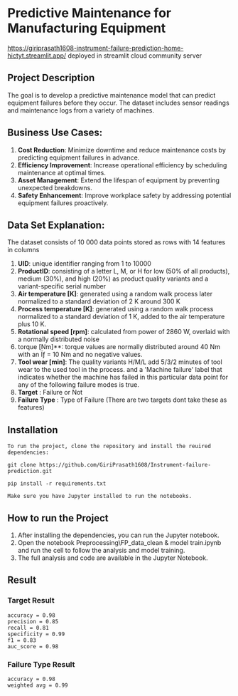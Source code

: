# Predictive Maintenance for Manufacturing Equipment

https://giriprasath1608-instrument-failure-prediction-home-hictyt.streamlit.app/ deployed in streamlit cloud community server

## Project Description
The goal is to develop a predictive maintenance model that can predict equipment
failures before they occur. The dataset includes sensor readings and maintenance
logs from a variety of machines.

## Business Use Cases:
1. **Cost Reduction**: Minimize downtime and reduce maintenance costs by
predicting equipment failures in advance.
2. **Efficiency Improvement**: Increase operational efficiency by scheduling
maintenance at optimal times.
3. **Asset Management**: Extend the lifespan of equipment by preventing
unexpected breakdowns.
4. **Safety Enhancement**: Improve workplace safety by addressing potential
equipment failures proactively.

## Data Set Explanation:
The dataset consists of 10 000 data points stored as rows with 14 features in columns
1. **UID**: unique identifier ranging from 1 to 10000
2. **ProductID**: consisting of a letter L, M, or H for low (50% of all products), medium (30%),
and high (20%) as product quality variants and a variant-specific serial number
3. **Air temperature [K]**: generated using a random walk process later normalized to a standard
deviation of 2 K around 300 K
4. **Process temperature [K]**: generated using a random walk process normalized to a standard
deviation of 1 K, added to the air temperature plus 10 K.
5. **Rotational speed [rpm]**: calculated from power of 2860 W, overlaid with a normally
distributed noise
6. torque [Nm]**: torque values are normally distributed around 40 Nm with an Ïƒ = 10 Nm and
no negative values.
7. **Tool wear [min]**: The quality variants H/M/L add 5/3/2 minutes of tool wear to the used tool
in the process. and a 'Machine failure' label that indicates whether the machine has failed in this particular data
point for any of the following failure modes is true.
8. **Target** : Failure or Not  
9. **Failure Type** : Type of Failure (There are two targets dont take
these as features)

## Installation
    To run the project, clone the repository and install the reuired dependencies:

    git clone https://github.com/GiriPrasath1608/Instrument-failure-prediction.git

    pip install -r requirements.txt

    Make sure you have Jupyter installed to run the notebooks.

## How to run the Project
1. After installing the dependencies, you can run the Jupyter notebook.
2. Open the notebook Preprocessing\FP_data_clean & model train.ipynb and run the cell to follow the analysis and model training.
3. The full analysis and code are available in the Jupyter Notebook.

## Result
### Target Result
    accuracy = 0.98
    precision = 0.85
    recall = 0.81
    specificity = 0.99
    f1 = 0.83
    auc_score = 0.98
### Failure Type Result
    accuracy = 0.98
    weighted avg = 0.99
